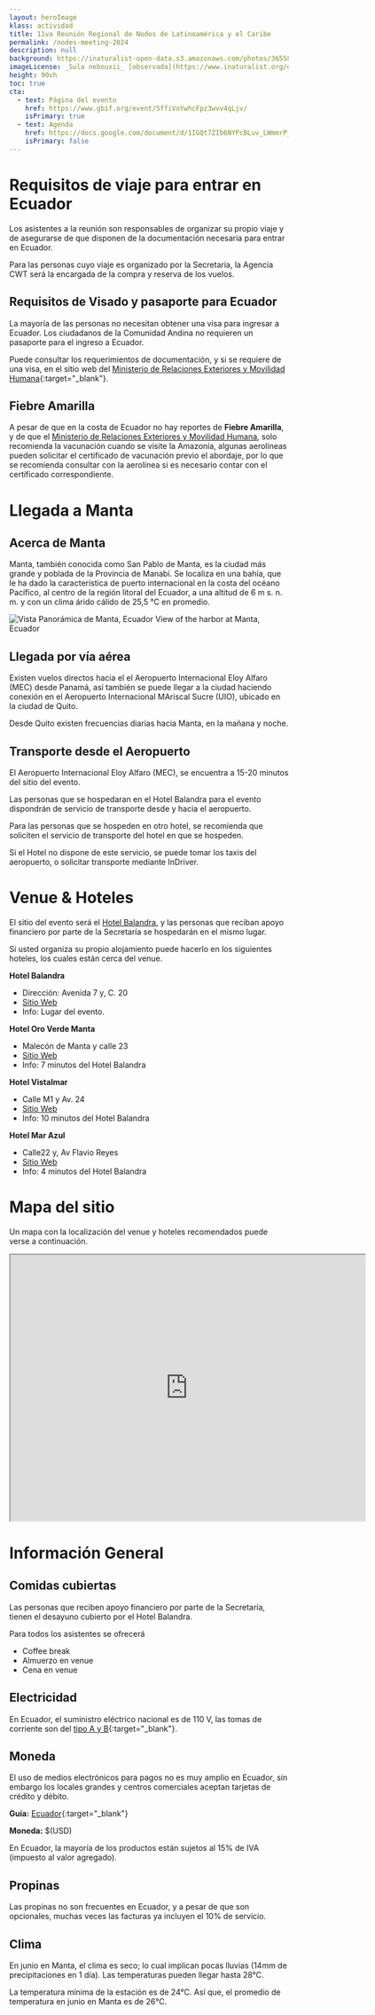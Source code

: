 ```yaml
---
layout: heroImage
klass: actividad
title: 11va Reunión Regional de Nodos de Latinoamérica y el Caribe
permalink: /nodes-meeting-2024
description: null
background: https://inaturalist-open-data.s3.amazonaws.com/photos/365588082/original.jpg
imageLicense: _Sula nebouxii_ [observada](https://www.inaturalist.org/observations/206732319){:target="_blank"}  por maria_cd en Manabí, Ecuador.
height: 90vh
toc: true
cta:
  - text: Página del evento
    href: https://www.gbif.org/event/5ffiVoYwhcFpz3wvv4qLjv/
    isPrimary: true
  - text: Agenda
    href: https://docs.google.com/document/d/1IGQt7ZIb6NYPcBLuv_LWmmrP_XAcqf8DBRfwkU3WtNY
    isPrimary: false
---
```


# Requisitos de viaje para entrar en Ecuador

Los asistentes a la reunión son responsables de organizar su propio viaje y de asegurarse de que disponen de la documentación necesaria para entrar en Ecuador.

Para las personas cuyo viaje es organizado por la Secretaría, la Agencia CWT será la encargada de la compra y reserva de los vuelos.

## Requisitos de Visado y pasaporte para Ecuador

La mayoría de las personas no necesitan obtener una visa para ingresar a Ecuador. Los ciudadanos de la Comunidad Andina no requieren un pasaporte para el ingreso a Ecuador.

Puede consultar los requerimientos de documentación, y si se requiere de una visa, en el sitio web del [Ministerio de Relaciones Exteriores y Movilidad Humana](https://www.ministeriodegobierno.gob.ec/requisitos-para-ingresar-a-ecuador/){:target="_blank"}.

## Fiebre Amarilla

A pesar de que en la costa de Ecuador no hay reportes de **Fiebre Amarilla**, y de que el [Ministerio de Relaciones Exteriores y Movilidad Humana](https://www.ministeriodegobierno.gob.ec/requisitos-para-ingresar-a-ecuador/), solo recomienda la vacunación cuando se visite la Amazonía, algunas aerolíneas pueden solicitar el certificado de vacunación previo el abordaje, por lo que se recomienda consultar con la aerolínea si es necesario contar con el certificado correspondiente.

# Llegada a Manta

## Acerca de Manta

Manta, también conocida como San Pablo de Manta, es  la ciudad más grande y poblada de la Provincia de Manabí. Se localiza en una bahía, que le ha dado la característica de puerto internacional en la costa del océano Pacífico, al centro de la región litoral del Ecuador, a una altitud de 6 m s. n. m. y con un clima árido cálido de 25,5 °C en promedio.

![Vista Panorámica de Manta, Ecuador](https://upload.wikimedia.org/wikipedia/commons/e/ef/2022-10-04a_Wide_view_of_the_city_of_Manta%2C_Ecuador.jpg "Vista Panorámica de Manta, Ecuador")
View of the harbor at Manta, Ecuador

## Llegada por vía aérea
Existen vuelos directos hacia el el Aeropuerto Internacional Eloy Alfaro (MEC) desde Panamá, así también se puede llegar a la ciudad haciendo conexión en el Aeropuerto Internacional MAriscal Sucre (UIO), ubicado en la ciudad de Quito. 

Desde Quito existen frecuencias diarias hacia Manta, en la mañana y noche.

## Transporte desde el Aeropuerto

El Aeropuerto Internacional Eloy Alfaro (MEC), se encuentra a 15-20 minutos del sitio del evento.

Las personas que se hospedaran en el Hotel Balandra para el evento dispondrán de servicio de transporte desde y hacia el aeropuerto.

Para las personas que se hospeden en otro hotel, se recomienda que soliciten el servicio de transporte del hotel en que se hospeden.

Si el Hotel no dispone de este servicio, se puede tomar los taxis del aeropuerto, o solicitar transporte mediante InDriver.

# Venue & Hoteles

El sitio del evento será el [Hotel Balandra](https://www.balandrahotel.com/), y las personas que reciban apoyo financiero por parte de la Secretaría se hospedarán en el mismo lugar.

Si usted organiza su propio alojamiento puede hacerlo en los siguientes hoteles, los cuales están cerca del venue.

**Hotel Balandra**

- Dirección: Avenida 7 y, C. 20
- [Sitio Web](https://www.balandrahotel.com/)
- Info: Lugar del evento. 

**Hotel Oro Verde Manta**

- Malecón de Manta y calle 23
- [Sitio Web](https://www.oroverdemanta.com/es/)
- Info: 7 minutos del Hotel Balandra

**Hotel Vistalmar**

- Calle M1 y Av. 24
- [Sitio Web](https://hosteriavistaalmar.com/es/)
- Info: 10 minutos del Hotel Balandra

**Hotel Mar Azul**

- Calle22 y, Av Flavio Reyes
- [Sitio Web](https://www.marazulhotel.com.ec/)
- Info: 4 minutos del Hotel Balandra

# Mapa del sitio

Un mapa con la localización del venue y hoteles recomendados puede verse a continuación.

<iframe src="https://www.google.com/maps/d/embed?mid=1BYedpakNVNGqz7GPpJngUVoN7ZcjbHw&ehbc=2E312F" width="640" height="480"></iframe>

# Información General

## Comidas cubiertas

Las personas que reciben apoyo financiero por parte de la Secretaría, tienen el desayuno cubierto por el Hotel Balandra.

Para todos los asistentes se ofrecerá

- Coffee break
- Almuerzo en venue
- Cena en venue
  
## Electricidad

En Ecuador, el suministro eléctrico nacional es de 110 V, las tomas de corriente son del [tipo A y B](https://www.worldstandards.eu/electricity/plugs-and-sockets/ab/){:target="_blank"}.

## Moneda

El uso de medios electrónicos para pagos no es muy amplio en Ecuador, sin embargo los locales grandes y centros comerciales aceptan tarjetas de crédito y débito.

**Guía:** [Ecuador](https://www.finder.com/travel-money/ecuador){:target="_blank"}

**Moneda:** $(USD)

En Ecuador, la mayoría de los productos están sujetos al 15% de IVA (impuesto al valor agregado).

## Propinas

Las propinas no son frecuentes en Ecuador, y a pesar de que son opcionales, muchas veces las facturas ya incluyen el 10% de servicio.

## Clima

En junio en Manta, el clima es seco; lo cual implican pocas lluvias (14mm de precipitaciones en 1 día). Las temperaturas pueden llegar hasta 28°C.

 La temperatura mínima de la estación es de 24°C. Así que, el promedio de temperatura en junio en Manta es de 26°C.
